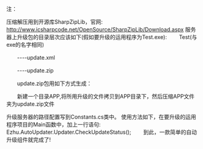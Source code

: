 注：

压缩解压用到开源库SharpZipLib，官网: http://www.icsharpcode.net/OpenSource/SharpZipLib/Download.aspx
服务器上升级包的目录层次应该如下(假如要升级的运用程序为Test.exe):
　　Test(与exe的名字相同)

　　----update.xml

　　----update.zip

　　update.zip包用如下方式生成：

　　新建一个目录APP,将所用升级的文件拷贝到APP目录下，然后压缩APP文件夹为update.zip文件

升级服务器的路径配置写到Constants.cs类中。
使用方法如下，在要升级的运用程序项目的Main函数中，加上一行语句:
Ezhu.AutoUpdater.Updater.CheckUpdateStatus();
　　到此，一款简单的自动升级组件就完成了!
